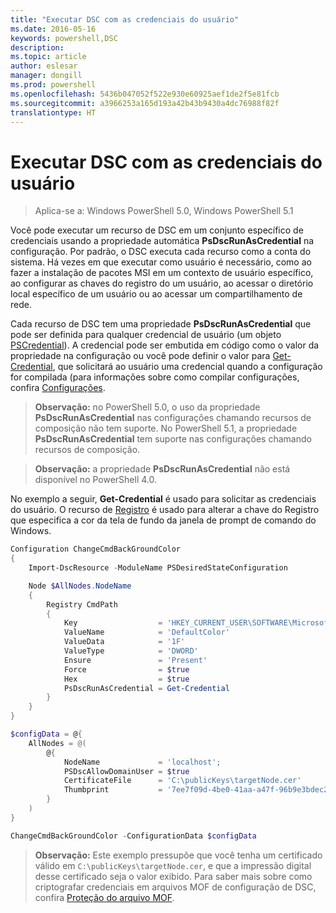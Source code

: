 ```yaml
---
title: "Executar DSC com as credenciais do usuário"
ms.date: 2016-05-16
keywords: powershell,DSC
description: 
ms.topic: article
author: eslesar
manager: dongill
ms.prod: powershell
ms.openlocfilehash: 5436b047052f522e930e60925aef1de2f5e81fcb
ms.sourcegitcommit: a3966253a165d193a42b43b9430a4dc76988f82f
translationtype: HT
---
```

# <a name="running-dsc-with-user-credentials"></a>Executar DSC com as credenciais do usuário 

> Aplica-se a: Windows PowerShell 5.0, Windows PowerShell 5.1

Você pode executar um recurso de DSC em um conjunto específico de credenciais usando a propriedade automática **PsDscRunAsCredential** na configuração. Por padrão, o DSC executa cada recurso como a conta do sistema. Há vezes em que executar como usuário é necessário, como ao fazer a instalação de pacotes MSI em um contexto de usuário específico, ao configurar as chaves do registro do um usuário, ao acessar o diretório local específico de um usuário ou ao acessar um compartilhamento de rede.

Cada recurso de DSC tem uma propriedade **PsDscRunAsCredential** que pode ser definida para qualquer credencial de usuário (um objeto [PSCredential](https://msdn.microsoft.com/en-us/library/ms572524(v=VS.85).aspx)).
A credencial pode ser embutida em código como o valor da propriedade na configuração ou você pode definir o valor para [Get-Credential](https://technet.microsoft.com/en-us/library/hh849815.aspx), que solicitará ao usuário uma credencial quando a configuração for compilada (para informações sobre como compilar configurações, confira [Configurações](configurations.md).

>**Observação:** no PowerShell 5.0, o uso da propriedade **PsDscRunAsCredential** nas configurações chamando recursos de composição não tem suporte. 
>No PowerShell 5.1, a propriedade **PsDscRunAsCredential** tem suporte nas configurações chamando recursos de composição.

>**Observação:** a propriedade **PsDscRunAsCredential** não está disponível no PowerShell 4.0.

No exemplo a seguir, **Get-Credential** é usado para solicitar as credenciais do usuário. O recurso de [Registro](registryResource.md) é usado para alterar a chave do Registro que especifica a cor da tela de fundo da janela de prompt de comando do Windows.

```powershell
Configuration ChangeCmdBackGroundColor    
{
    Import-DscResource -ModuleName PSDesiredStateConfiguration

    Node $AllNodes.NodeName
    {
        Registry CmdPath
        {
            Key                  = 'HKEY_CURRENT_USER\SOFTWARE\Microsoft\Command Processor'
            ValueName            = 'DefaultColor'
            ValueData            = '1F'
            ValueType            = 'DWORD'
            Ensure               = 'Present'
            Force                = $true
            Hex                  = $true
            PsDscRunAsCredential = Get-Credential
        }
    }                   
}

$configData = @{
    AllNodes = @(
        @{
            NodeName             = 'localhost';
            PSDscAllowDomainUser = $true
            CertificateFile      = 'C:\publicKeys\targetNode.cer'
            Thumbprint           = '7ee7f09d-4be0-41aa-a47f-96b9e3bdec25'
        }
    )
}

ChangeCmdBackGroundColor -ConfigurationData $configData
```
>**Observação:** Este exemplo pressupõe que você tenha um certificado válido em `C:\publicKeys\targetNode.cer`, e que a impressão digital desse certificado seja o valor exibido.
>Para saber mais sobre como criptografar credenciais em arquivos MOF de configuração de DSC, confira [Proteção do arquivo MOF](secureMOF.md).

